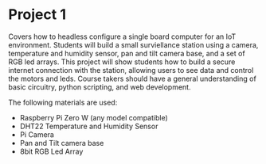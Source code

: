 # Project 1

Covers how to headless configure a single board computer for an IoT environment.
Students will build a small surviellance station using a camera, temperature and humidity sensor,
pan and tilt camera base, and a set of RGB led arrays.
This project will show students how to build a secure internet connection with the station,
allowing users to see data and control the motors and leds.
Course takers should have a general understanding of basic circuitry, python scripting,
and web development.

The following materials are used:
- Raspberry Pi Zero W (any model compatible)
- DHT22 Temperature and Humidity Sensor
- Pi Camera
- Pan and Tilt camera base
- 8bit RGB Led Array  
